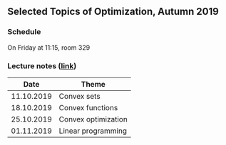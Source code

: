 ## Selected Topics of Optimization, Autumn 2019

### Schedule

On Friday at 11:15, room 329

### Lecture notes ([link](./autumn-2019/notes/main.pdf))

**Date** | **Theme**
---- | -----
11.10.2019 | Convex sets
18.10.2019 | Convex functions
25.10.2019 | Convex optimization
01.11.2019 | Linear programming
